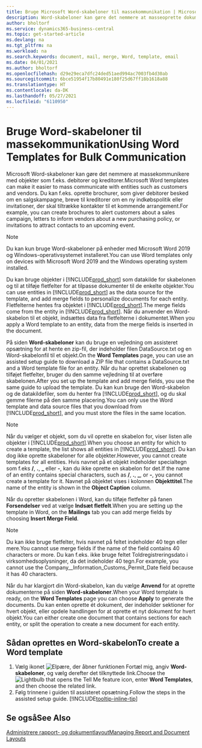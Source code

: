 ```yaml
---
title: Bruge Microsoft Word-skabeloner til massekommunikation | Microsoft Docs
description: Word-skabeloner kan gøre det nemmere at masseoprette dokumenter, der er tilpasset bestemte objekter.
author: bholtorf
ms.service: dynamics365-business-central
ms.topic: get-started-article
ms.devlang: na
ms.tgt_pltfrm: na
ms.workload: na
ms.search.keywords: document, mail, merge, Word, template, email
ms.date: 04/01/2021
ms.author: bholtorf
ms.openlocfilehash: d29e29eca7dfc24ded51aed994ac7003fb4d30ab
ms.sourcegitcommit: 6bce51954f17b80491e180f25d67ff18b1618a88
ms.translationtype: HT
ms.contentlocale: da-DK
ms.lasthandoff: 05/27/2021
ms.locfileid: "6110950"
---
```

# <a name="using-word-templates-for-bulk-communication"></a><span data-ttu-id="71dce-103">Bruge Word-skabeloner til massekommunikation</span><span class="sxs-lookup"><span data-stu-id="71dce-103">Using Word Templates for Bulk Communication</span></span>
<span data-ttu-id="71dce-104">Microsoft Word-skabeloner kan gøre det nemmere at massekommunikere med objekter som f.eks. debitorer og kreditorer.</span><span class="sxs-lookup"><span data-stu-id="71dce-104">Microsoft Word templates can make it easier to mass communicate with entities such as customers and vendors.</span></span> <span data-ttu-id="71dce-105">Du kan f.eks. oprette brochurer, som giver debitorer besked om en salgskampagne, breve til kreditorer om en ny indkøbspolitik eller invitationer, der skal tiltrække kontakter til et kommende arrangement.</span><span class="sxs-lookup"><span data-stu-id="71dce-105">For example, you can create brochures to alert customers about a sales campaign, letters to inform vendors about a new purchasing policy, or invitations to attract contacts to an upcoming event.</span></span>

> [!NOTE]
> <span data-ttu-id="71dce-106">Du kan kun bruge Word-skabeloner på enheder med Microsoft Word 2019 og Windows-operativsystemet installeret.</span><span class="sxs-lookup"><span data-stu-id="71dce-106">You can use Word templates only on devices with Microsoft Word 2019 and the Windows operating system installed.</span></span>

<span data-ttu-id="71dce-107">Du kan bruge objekter i [!INCLUDE[prod_short](includes/prod_short.md)] som datakilde for skabelonen og til at tilføje fletfelter for at tilpasse dokumenter til de enkelte objekter.</span><span class="sxs-lookup"><span data-stu-id="71dce-107">You can use entities in [!INCLUDE[prod_short](includes/prod_short.md)] as the data source for the template, and add merge fields to personalize documents for each entity.</span></span> <span data-ttu-id="71dce-108">Fletfelterne hentes fra objektet i [!INCLUDE[prod_short](includes/prod_short.md)].</span><span class="sxs-lookup"><span data-stu-id="71dce-108">The merge fields come from the entity in [!INCLUDE[prod_short](includes/prod_short.md)].</span></span> <span data-ttu-id="71dce-109">Når du anvender en Word-skabelon til et objekt, indsættes data fra fletfelterne i dokumentet.</span><span class="sxs-lookup"><span data-stu-id="71dce-109">When you apply a Word template to an entity, data from the merge fields is inserted in the document.</span></span>

<span data-ttu-id="71dce-110">På siden **Word-skabeloner** kan du bruge en vejledning om assisteret opsætning for at hente en zip-fil, der indeholder filen DataSource.txt og en Word-skabelonfil til et objekt.</span><span class="sxs-lookup"><span data-stu-id="71dce-110">On the **Word Templates** page, you can use an assisted setup guide to download a ZIP file that contains a DataSource.txt and a Word template file for an entity.</span></span> <span data-ttu-id="71dce-111">Når du har oprettet skabelonen og tilføjet fletfelter, bruger du den samme vejledning til at overføre skabelonen.</span><span class="sxs-lookup"><span data-stu-id="71dce-111">After you set up the template and add merge fields, you use the same guide to upload the template.</span></span> <span data-ttu-id="71dce-112">Du kan kun bruge den Word-skabelon og de datakildefiler, som du henter fra [!INCLUDE[prod_short](includes/prod_short.md)], og du skal gemme filerne på den samme placering.</span><span class="sxs-lookup"><span data-stu-id="71dce-112">You can only use the Word template and data source files that you download from [!INCLUDE[prod_short](includes/prod_short.md)], and you must store the files in the same location.</span></span>

> [!NOTE]
> <span data-ttu-id="71dce-113">Når du vælger et objekt, som du vil oprette en skabelon for, viser listen alle objekter i [!INCLUDE[prod_short](includes/prod_short.md)].</span><span class="sxs-lookup"><span data-stu-id="71dce-113">When you choose an entity for which to create a template, the list shows all entities in [!INCLUDE[prod_short](includes/prod_short.md)].</span></span> <span data-ttu-id="71dce-114">Du kan dog ikke oprette skabeloner for alle objekter.</span><span class="sxs-lookup"><span data-stu-id="71dce-114">However, you cannot create templates for all entities.</span></span> <span data-ttu-id="71dce-115">Hvis navnet på et objekt indeholder specialtegn som f.eks **/**, **.**, **_** eller **-**, kan du ikke oprette en skabelon for det.</span><span class="sxs-lookup"><span data-stu-id="71dce-115">If the name of an entity contains special characters, such as **/**, **.**, **_**, or **-**, you cannot create a template for it.</span></span> <span data-ttu-id="71dce-116">Navnet på objektet vises i kolonnen **Objekttitel**.</span><span class="sxs-lookup"><span data-stu-id="71dce-116">The name of the entity is shown in the **Object Caption** column.</span></span>

<span data-ttu-id="71dce-117">Når du opretter skabelonen i Word, kan du tilføje fletfelter på fanen **Forsendelser** ved at vælge **Indsæt fletfelt**.</span><span class="sxs-lookup"><span data-stu-id="71dce-117">When you are setting up the template in Word, on the **Mailings** tab you can add merge fields by choosing **Insert Merge Field**.</span></span>

> [!NOTE]
> <span data-ttu-id="71dce-118">Du kan ikke bruge fletfelter, hvis navnet på feltet indeholder 40 tegn eller mere.</span><span class="sxs-lookup"><span data-stu-id="71dce-118">You cannot use merge fields if the name of the field contains 40 characters or more.</span></span> <span data-ttu-id="71dce-119">Du kan f.eks. ikke bruge feltet Toldregistreringsdato i virksomhedsoplysninger, da det indeholder 40 tegn.</span><span class="sxs-lookup"><span data-stu-id="71dce-119">For example, you cannot use the Company__Information_Customs_Permit_Date field because it has 40 characters.</span></span> 

<span data-ttu-id="71dce-120">Når du har klargjort din Word-skabelon, kan du vælge **Anvend** for at oprette dokumenterne på siden **Word-skabeloner**.</span><span class="sxs-lookup"><span data-stu-id="71dce-120">When your Word template is ready, on the **Word Templates** page you can choose **Apply** to generate the documents.</span></span> <span data-ttu-id="71dce-121">Du kan enten oprette ét dokument, der indeholder sektioner for hvert objekt, eller opdele handlingen for at oprette et nyt dokument for hvert objekt.</span><span class="sxs-lookup"><span data-stu-id="71dce-121">You can either create one document that contains sections for each entity, or split the operation to create a new document for each entity.</span></span>

## <a name="to-create-a-word-template"></a><span data-ttu-id="71dce-122">Sådan oprettes en Word-skabelon</span><span class="sxs-lookup"><span data-stu-id="71dce-122">To create a Word template</span></span>
1. <span data-ttu-id="71dce-123">Vælg ikonet ![Elpære, der åbner funktionen Fortæl mig](media/ui-search/search_small.png "Fortæl mig, hvad du vil foretage dig"), angiv **Word-skabeloner**, og vælg derefter det tilknyttede link.</span><span class="sxs-lookup"><span data-stu-id="71dce-123">Choose the ![Lightbulb that opens the Tell Me feature](media/ui-search/search_small.png "Tell me what you want to do") icon, enter **Word Templates**, and then choose the related link.</span></span>
2. <span data-ttu-id="71dce-124">Følg trinnene i guiden til assisteret opsætning.</span><span class="sxs-lookup"><span data-stu-id="71dce-124">Follow the steps in the assisted setup guide.</span></span> [!INCLUDE[tooltip-inline-tip](includes/tooltip-inline-tip_md.md)]

## <a name="see-also"></a><span data-ttu-id="71dce-125">Se også</span><span class="sxs-lookup"><span data-stu-id="71dce-125">See Also</span></span>
[<span data-ttu-id="71dce-126">Administrere rapport- og dokumentlayout</span><span class="sxs-lookup"><span data-stu-id="71dce-126">Managing Report and Document Layouts</span></span>](ui-manage-report-layouts.md)  
